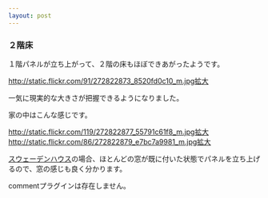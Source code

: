 ```yaml
---
layout: post
---
```

<h3>２階床</h3>
<p>１階パネルが立ち上がって、２階の床もほぼできあがったようです。</p>
<p><a href="http://static.flickr.com/91/272822873_8520fd0c10_m.jpg">http://static.flickr.com/91/272822873_8520fd0c10_m.jpg</a><a href="http://flickr.com/photos/yoshimov/272822873/">拡大</a></p>
<p>一気に現実的な大きさが把握できるようになりました。</p>
<p>家の中はこんな感じです。</p>
<p><a href="http://static.flickr.com/119/272822877_55791c61f8_m.jpg">http://static.flickr.com/119/272822877_55791c61f8_m.jpg</a><a href="http://flickr.com/photos/yoshimov/272822877/">拡大</a><a href="http://static.flickr.com/86/272822879_e7bc7a9981_m.jpg">http://static.flickr.com/86/272822879_e7bc7a9981_m.jpg</a><a href="http://flickr.com/photos/yoshimov/272822879/">拡大</a></p>
<p><a href="http://www.swedenhouse.co.jp/">スウェーデンハウス</a>の場合、ほとんどの窓が既に付いた状態でパネルを立ち上げるので、窓の感じも良く分かります。</p>
<p><span class="error">commentプラグインは存在しません。</span> </p>
